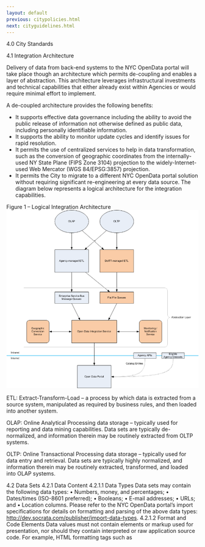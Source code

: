 ```yaml
---
layout: default
previous: citypolicies.html
next: cityguidelines.html
---
```


4.0	City Standards

4.1	Integration Architecture

Delivery of data from back-end systems to the NYC OpenData portal will take place though an architecture which permits de-coupling and enables a layer of abstraction. This architecture leverages infrastructural investments and technical capabilities that either already exist within Agencies or would require minimal effort to implement.

A de-coupled architecture provides the following benefits:
- It supports effective data governance including the ability to avoid the public release of information not otherwise defined as public data, including personally identifiable information.
- It supports the ability to monitor update cycles and identify issues for rapid resolution.
- It permits the use of centralized services to help in data transformation, such as the conversion of geographic coordinates from the internally-used NY State Plane (FIPS Zone 3104) projection to the widely-Internet-used Web Mercator (WGS 84/EPSG:3857) projection.
- It permits the City to migrate to a different NYC OpenData portal solution without requiring significant re-engineering at every data source.
The diagram below represents a logical architecture for the integration capabilities.
 
Figure 1 – Logical Integration Architecture
![NYC Open Data Logical Architecture 20120313.png](img/NYC%20Open%20Data%20Logical%20Architecture%2020120313.png)

ETL: Extract-Transform-Load – a process by which data is extracted from a source system, manipulated as required by business rules, and then loaded into another system.

OLAP: Online Analytical Processing data storage – typically used for reporting and data mining capabilities. Data sets are typically de-normalized, and information therein may be routinely extracted from OLTP systems.

OLTP: Online Transactional Processing data storage – typically used for data entry and retrieval. Data sets are typically highly normalized, and information therein may be routinely extracted, transformed, and loaded into OLAP systems.

4.2	Data Sets
4.2.1	Data Content
4.2.1.1	Data Types
Data sets may contain the following data types:
•	Numbers, money, and percentages;
•	Dates/times (ISO-8601 preferred);
•	Booleans;
•	E-mail addresses;
•	URLs; and
•	Location columns.
Please refer to the NYC OpenData portal’s import specifications for details on formatting and parsing of the above data types: http://dev.socrata.com/publisher/import-data-types.
4.2.1.2	Format and Code Elements
Data values must not contain elements or markup used for presentation, nor should they contain interpreted or raw application source code. For example, HTML formatting tags such as <script>, <table>, <tr>, <td>, or <br> are not permitted.
4.2.1.3	Geospatial Data
Geospatial data must be published in the Web Mercator coordinate system (WGS 84/EPSG:3857) to make the data easy to use with popular online mapping services. Although this is the most useful coordinate system for web-based mapping, Web Mercator as a geographic coordinate system is not a projection, and therefore the measurement of distance and area on such data will not be as accurate as a projected coordinate system. 
Agencies may also make their data available in the New York State Plane, Long Island Zone, coordinate system (FIPS Zone 3104/EPSG:2263). If the data is hosted directly through the OpenData platform, it will be automatically converted to Web Mercator.
4.2.1.4	Geocoding
Data sets providing information on location in tabular format can be automatically geocoded by the OpenData platform. 
Address – single column that includes the building number, street name, city, state and zip code.
Intersection – single column with the cross streets concatenated by an ampersand (&) or two separate columns (e.g., cross street 1 and cross street 2).
4.2.2	Metadata
4.2.2.1	Data Set Metadata
For each data set published, the providing Agency must, at a minimum, provide values for all of the metadata elements as defined in the latest version of the DublinCore Metadata Element Set. In addition, the Agency must provide the metadata element” frequency” which must correspond to a value contained in the DublinCore Collection Description Frequency Vocabulary.
The following table represents a list of required metadata elements for data sets as of the publication of this technical standard:
Label	Description	Permitted Values (if applicable)
Contributor	Indicates the agency that supplied the data	
Coverage	Indicates the range of data from either a temporal or spatial perspective.	
Creator	Indicates the agency that supplied the data	
Date	Auto-generated by Socrata when data set (or metadata) is modified.	
Description	A brief description of the data set	
Format	Dependent upon export methodology. Refer to Section 7.3 for specific details.	
Frequency	Indicates the rate at which the information in the data set is updated.	Not updated (historical only)
		Annual
		Quarterly
		Bi-monthly
		Monthly
		Bi-weekly
		Weekly
		Daily
		Hourly
		Continuous
Identifier	Socrata uses a 9-character identifier (usually xxxx-xxxx); may have the option for better permalinking under the "resource name" field.	
Language	Language of the data set. Assumed to be en-US for all data sets. Exceptions must be noted.	en-US
Publisher	Entity that is responsible for publishing the data; this will always be the City of New York.	City of New York
Relation	Not used	
Rights	NYC data sets should be attributed to the City.	
Source	Identifies the name of the source system within the City	
Subject	Comma-separated list of nouns describing the content of the data set	
Title	The brief descriptive name of the data set	
Type	The category of the data set identified by the list of possible values. If a data set can fall into multiple categories, select the one which is most significant. This list will be subject to change on an ongoing basis.	Business and Economic
		Community Service
		Construction and Housing
		Cultural Affairs
		Education
		Environmental Sustainability
		Events
		Facilities and Structures
		Finances
		Government
		Health
		Library
		Media
		Organizations
		Other
		Property
		Public Safety
		Social Services
		Statistics
		Transportation
		Women's Issues
4.2.2.2	Column Metadata
Although metadata for columns within a data set is not required, it should be provided when the column identifiers do not provide a user with enough information to use it effectively. For example, the metadata for a column containing restaurant inspection letter grades should indicate the possible values and their meanings.
4.2.2.3	Standards for Data Citation
An Agency should include any preferred citation for a data set in the data set’s metadata or supporting documentation.
4.3	Data Set Publishing
The Agency ODC should work closely with DoITT during the initial data set publishing process to identify the best technical approach to automate delivery to the public. The following mechanisms are supported:
4.3.1	Database Management System (DBMS) Access
For Agencies that require DoITT assistance to extract data from back-office systems, the Agency must provide read-only DBMS credentials for the necessary databases, tables, stored procedures, and/or views. The credentials should not permit access to tables, columns, or other entities that contain information that is not included within the definition of public data set because it is exempt from disclosure.
If the Agency operates a data warehouse, it should provide access to extract public data sets from the warehouse rather than the source operational system.
4.3.2	File Transfers
Agencies may choose to publish files to a location on the City intranet that DoITT staff or DoITT-managed automation tools can access. Specific details, such as location, formats, naming conventions, and sizing, should be discussed with DoITT.
4.3.3	Enterprise Service Bus
Agencies may leverage DoITT’s Enterprise Service Bus (DataShare) to publish public data sets. This option may be especially desirable if DataShare already automatically transfers the data set. 
4.3.4	Self-Hosting
In any exceptional case in which transaction volumes, data structure, technical barriers, or resource limits prevent hosting a public data set on the NYC Open Data portal itself, the NYC OpenData portal must provide a direct link to the public data set that is hosted elsewhere so that the data set is accessible to the public through the NYC OpenData portal. In such an exceptional case, an Agency may self-host the relevant public data set, provided that the public data set is accessible to the public through the link on the NYC OpenData portal according to following standards: 
•	The agency must provide a single, unique, publicly accessible URL for each data set along with the data set-level metadata. This information will be made available in the NYC OpenData portal’s catalog of data sets. It is strongly preferred that the URL be the location of the data set, and not an intermediate web page.
•	The data set must be machine-readable and in one of the formats listed in the Public Standards section of this document. The Portable Document Format (PDF) is not permitted.
•	The data set may be encapsulated in a single archive file (and optionally compressed) if it consists of multiple related files.
4.4	Maintenance
Data sets published on the NYC OpenData portal must be maintained for accuracy, timeliness, and accessibility, as set forth below.
4.4.1	Data Set Content Updates
Agency ODCs are responsible for identifying an update frequency for each public data set as an element in its data set metadata, and for ensuring that their data set content updates are maintained and published according to the data set’s identified schedule or to the extent that the agency regularly maintains or updates the public data set.
4.4.2	Structural Changes (Fields, Data Types)
The ODC or Agency liaison must not modify existing data structure during normal updates to the data set. The number of data elements per record, name, format, and order of the data elements must be consistent with the originally-published version. The Agency ODC should notify DoITT prior to any structural changes to data sets.
4.4.3	Content Support
DoITT will contact the Agency ODC to obtain feedback or a direct answer to comments or inquiries from the public that relate to data set contents or supporting documentation. The Agency will provide DoITT with an expected timeframe to resolve the support inquiry as soon as possible. The Agency must then notify DoITT when the updates or corrections are ready for publication. 
An Agency that proactively identifies defects or improvements related to its data set content or supporting documentation must notify DoITT prior to publication of any changes.
4.5	Ownership, Responsibility, and Retention
4.5.1	Ownership 
Agencies retain ownership over the data sets that they submit. All data and data sets remain the property of the originating Agency and public users acquire no ownership rights to Agency data or data sets. 
The data sets published on NYC.gov or the NYC OpenData portal become a public resource available to anyone with access to the Internet. The public use of the data sets may include development of applications. In this case, the developers retain all intellectual property ownership in their applications, excluding the Agency data itself, whose ownership continues to reside with the Agency. 
4.5.2	Responsibility 
The Agency that owns the data set is responsible for all aspects of the quality, integrity, and security of the data set contents, as detailed below, and as subject to limitations on liability contained in Local Law 11. Agencies do not relinquish control of their data to DoITT when the data set is submitted for publication on the NYC OpenData portal. 
Agencies are responsible for ensuring that all of their submitted data has been reviewed by appropriate Agency management for confidentiality, privacy, security, and all other content limitation issues consistent with Local Law 11 before the data is submitted for publication. The Agency supplying the data is also responsible for maintaining records of information privacy status and public-disclosure requirements.
The Agency is responsible for updating its data according to the frequency identified in the data set metadata or to the extent that the agency regularly maintains or updates the public data set.
4.5.3	Retention 
As the authoritative source of the information, submitting Agencies retain version control of public data sets and must comply with record retention schedules and requirements outlined by the New York City Department of Records and Information Services. 
4.6	Exemption from Public Access 
Public data to be made available per Local Law 11 does not include any data set to which an Agency may deny access pursuant to the Freedom of Information Law (FOIL) or any other provision of a federal or state law, rule or regulation or local law.  (That notwithstanding, by itself, Local Law 11 does not prohibit Agencies from releasing such FOIL-deniable data.)
Records deniable under FOIL are those that:
(a)	are specifically exempted from disclosure by state or federal statute;
(b)	if disclosed would result in an unwarranted invasion of personal privacy; 
(c)	if disclosed would impair present or imminent contract awards or collective bargaining negotiations;
(d)	are trade secrets or are submitted to an agency by a commercial enterprise or derived from information obtained from a commercial enterprise and which if disclosed would cause substantial injury to the competitive position of the subject enterprise;
(e)	are compiled for law enforcement purposes and which if disclosed would:
i.	interfere with law enforcement investigations or judicial proceedings;
ii.	deprive a person of a right to a fair trial or impartial adjudication;
iii.	identify a confidential source or disclose confidential information relative to a criminal investigation; or
iv.	reveal criminal investigative techniques or procedures, except routine techniques and procedures;
(f)	could if disclosed endanger the life or safety of any person;
(g)	are inter-agency or intra-agency communications, except to the extent that such materials consist of:
i.	statistical or factual tabulations or data;
ii.	instructions to staff that affect the public;
iii.	final agency policy or determinations; or
iv.	external audits, including but not limited to audits performed by the comptroller and the federal government;
(h)	are examination questions or answers that are requested prior to the final administration of such questions;
(i)	if disclosed, would jeopardize an agency’s capacity to guarantee the security of its information technology assets, such assets encompassing both electronic information systems and infrastructures;
(j)	are photographs, microphotographs, videotape or other recorded images prepared under authority of section eleven hundred eleven-a of the vehicle and traffic law (this exemption will be repealed effective December 1, 2014);
(k)	are photographs, microphotographs, videotape or other recorded images prepared under authority of section eleven hundred eleven-b of the vehicle and traffic law (this exemption will be repealed effective December 1, 2014); or
(l)	are photographs, microphotographs, videotape or other recorded images produced by a bus lane photo device prepared under authority of section eleven hundred eleven-c of the vehicle and traffic law (this exemption will be repealed effective September 20, 2015).
For subparagraphs (j) through (l) above, such information must be included on the date such subparagraphs will be repealed.
Local Law 11 specifies the following additional exemptions:
•	any portion of such data set to which an agency may deny access pursuant to the public officers law or any other provision of a federal or state law, rule or regulation or local law;
•	any data set that contains a significant amount of data to which an agency may deny access pursuant to the public officers law or any other provision of a federal or state law, rule or regulation or local law and where removing such data would impose undue financial or administrative burden;
•	data that reflects the internal deliberative process of an agency or agencies, including but not limited to negotiating positions, future procurements, or pending or reasonably anticipated legal or administrative proceedings;
•	data stored on an agency-owned personal computing device, or data stored on a portion of a network that has been exclusively assigned to a single agency employee or a single agency owned or controlled computing device;
•	materials subject to copyright, patent, trademark, confidentiality agreements or trade secret protection;
•	proprietary applications, computer code, software, operating systems or similar materials; or
•	employment records, internal employee-related directories or lists, and facilities data, information technology, internal service-desk and other data related to internal agency administration.
Nothing in the legislation, policies, or standards shall be deemed to prohibit an Agency from voluntarily disclosing information not otherwise defined as a public data set, nor shall it be deemed to prohibit an agency from making such voluntarily disclosed information accessible through the NYC OpenData portal.
